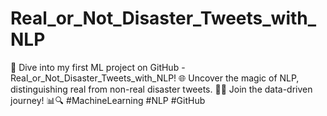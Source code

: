 # Real_or_Not_Disaster_Tweets_with_NLP
🚀 Dive into my first ML project on GitHub - Real_or_Not_Disaster_Tweets_with_NLP! 🌐 Uncover the magic of NLP, distinguishing real from non-real disaster tweets. 🤖💬 Join the data-driven journey! 📊🔍 #MachineLearning #NLP #GitHub
